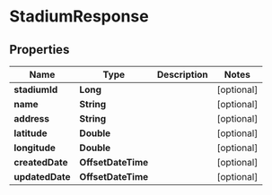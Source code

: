 

# StadiumResponse


## Properties

| Name | Type | Description | Notes |
|------------ | ------------- | ------------- | -------------|
|**stadiumId** | **Long** |  |  [optional] |
|**name** | **String** |  |  [optional] |
|**address** | **String** |  |  [optional] |
|**latitude** | **Double** |  |  [optional] |
|**longitude** | **Double** |  |  [optional] |
|**createdDate** | **OffsetDateTime** |  |  [optional] |
|**updatedDate** | **OffsetDateTime** |  |  [optional] |



